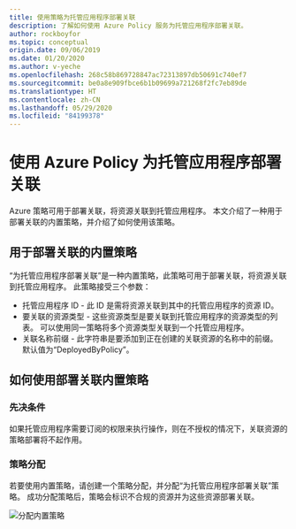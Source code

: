 ```yaml
---
title: 使用策略为托管应用程序部署关联
description: 了解如何使用 Azure Policy 服务为托管应用程序部署关联。
author: rockboyfor
ms.topic: conceptual
origin.date: 09/06/2019
ms.date: 01/20/2020
ms.author: v-yeche
ms.openlocfilehash: 268c58b869728847ac72313897db50691c740ef7
ms.sourcegitcommit: be0a8e909fbce6b1b09699a721268f2fc7eb89de
ms.translationtype: HT
ms.contentlocale: zh-CN
ms.lasthandoff: 05/29/2020
ms.locfileid: "84199378"
---
```

# <a name="deploy-associations-for-a-managed-application-using-azure-policy"></a>使用 Azure Policy 为托管应用程序部署关联

Azure 策略可用于部署关联，将资源关联到托管应用程序。 本文介绍了一种用于部署关联的内置策略，并介绍了如何使用该策略。

## <a name="built-in-policy-to-deploy-associations"></a>用于部署关联的内置策略

“为托管应用程序部署关联”是一种内置策略，此策略可用于部署关联，将资源关联到托管应用程序。 此策略接受三个参数：

- 托管应用程序 ID - 此 ID 是需将资源关联到其中的托管应用程序的资源 ID。
- 要关联的资源类型 - 这些资源类型是要关联到托管应用程序的资源类型的列表。 可以使用同一策略将多个资源类型关联到一个托管应用程序。
- 关联名称前缀 - 此字符串是要添加到正在创建的关联资源的名称中的前缀。 默认值为“DeployedByPolicy”。

<!--Not Available on custom-providers-->
<!--Not Available on see [Azure Custom Providers resource onboarding](../custom-providers/concepts-resource-onboarding.md)-->

## <a name="how-to-use-the-deploy-associations-built-in-policy"></a>如何使用部署关联内置策略 

### <a name="prerequisites"></a>先决条件
如果托管应用程序需要订阅的权限来执行操作，则在不授权的情况下，关联资源的策略部署将不起作用。

### <a name="policy-assignment"></a>策略分配
若要使用内置策略，请创建一个策略分配，并分配“为托管应用程序部署关联”策略。 成功分配策略后，策略会标识不合规的资源并为这些资源部署关联。

![分配内置策略](media/concepts-built-in-policy/assign-builtin-policy-managedapp.png)

<!--Not Available on ## Getting help-->
<!--Not Available on [Stack Overflow](https://stackoverflow.com/questions/tagged/azure-custom-providers)-->
<!--Not Available on ## Next steps-->
<!--Not Available on - [Concepts: Azure Custom Providers resource onboarding](../custom-providers/concepts-resource-onboarding.md)-->
<!--Not Available on - [Tutorial: Resource onboarding with custom providers](../custom-providers/tutorial-resource-onboarding.md)-->
<!--Not Available on - [Tutorial: Create custom actions and resources in Azure](../custom-providers/tutorial-get-started-with-custom-providers.md)-->
<!--Not Available on - [Quickstart: Create a custom resource provider and deploy custom resources](../custom-providers/create-custom-provider.md)-->
<!--Not Available on - [How to: Adding custom actions to an Azure REST API](../custom-providers/custom-providers-action-endpoint-how-to.md)-->
<!--Not Available on - [How to: Adding custom resources to an Azure REST API](../custom-providers/custom-providers-resources-endpoint-how-to.md)-->

<!-- Update_Description: new article about concepts built in policy -->
<!--NEW.date: 01/20/2020-->